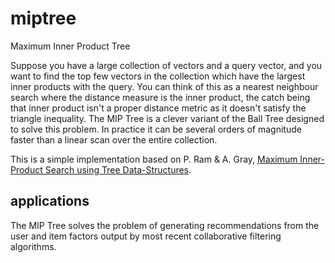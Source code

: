 miptree
=======

Maximum Inner Product Tree

Suppose you have a large collection of vectors and a query vector, and you want to find the top few
vectors in the collection which have the largest inner products with the query.  You can think of this
as a nearest neighbour search where the distance measure is the inner product, the catch being that
inner product isn't a proper distance metric as it doesn't satisfy the triangle inequality.  The MIP
Tree is a clever variant of the Ball Tree designed to solve this problem.  In practice it can be
several orders of magnitude faster than a linear scan over the entire collection.

This is a simple implementation based on P. Ram & A. Gray, [Maximum Inner-Product Search
using Tree Data-Structures](http://arxiv.org/pdf/1202.6101v1).


applications
------------

The MIP Tree solves the problem of generating recommendations from the user and item factors output
by most recent collaborative filtering algorithms.
